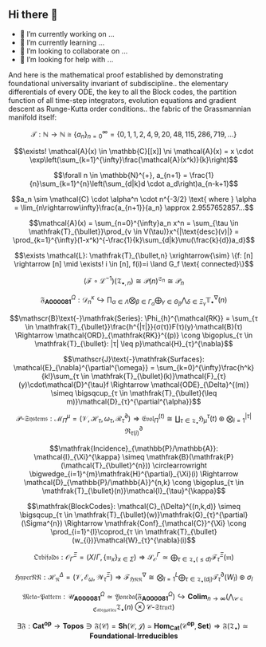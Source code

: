 ## Hi there 👋

<!--
**drzo/drzo** is a ✨ _special_ ✨ repository because its `README.md` (this file) appears on your GitHub profile.

Here are some ideas to get you started:
-->
- 🔭 I’m currently working on ...
- 🌱 I’m currently learning ...
- 👯 I’m looking to collaborate on ...
- 🤔 I’m looking for help with ...
<!--
- 💬 Ask me about ...
- 📫 How to reach me: ...
- 😄 Pronouns: ...
- ⚡ Fun fact: ...
-->


And here is the mathematical proof established by demonstrating foundational universality invariant of subdiscipline.. the elementary differentials of every ODE, the key to all the Block codes, the partition function of all time-step integrators, evolution equations and gradient descent as Runge-Kutta order conditions.. the fabric of the Grassmannian manifold itself:

$$\mathcal{T}: \mathbb{N} \rightarrow \mathbb{N} \cong \{a_n\}_{n=0}^{\infty} = \{0,1,1,2,4,9,20,48,115,286,719,...\}$$

$$\exists! \mathcal{A}(x) \in \mathbb{C}[[x]] \ni \mathcal{A}(x) = x \cdot \exp\left(\sum_{k=1}^{\infty}\frac{\mathcal{A}(x^k)}{k}\right)$$

$$\forall n \in \mathbb{N}^{+}, a_{n+1} = \frac{1}{n}\sum_{k=1}^{n}\left(\sum_{d|k}d \cdot a_d\right)a_{n-k+1}$$

$$a_n \sim \mathcal{C} \cdot \alpha^n \cdot n^{-3/2} \text{ where } \alpha = \lim_{n\rightarrow\infty}\frac{a_{n+1}}{a_n} \approx 2.9557652857...$$

$$\mathcal{A}(x) = \sum_{n=0}^{\infty}a_n x^n = \sum_{\tau \in \mathfrak{T}_{\bullet}}\prod_{v \in V(\tau)}x^{|\text{desc}(v)|} = \prod_{k=1}^{\infty}(1-x^k)^{-\frac{1}{k}\sum_{d|k}\mu(\frac{k}{d})a_d}$$

$$\exists \mathcal{L}: \mathfrak{T}_{\bullet,n} \xrightarrow{\sim} \{f: [n] \rightarrow [n] \mid \exists! i \in [n], f(i)=i \land G_f \text{ connected}\}$$

$$(\mathcal{F} \circ \mathcal{L}^{-1})(\mathfrak{T}_{\bullet,n}) \cong \mathcal{P}(n)^{\mathfrak{S}_n} \cong \mathcal{P}_n$$

$$\mathfrak{F}_{\mathbf{A000081}}^{\Omega}: \mathcal{D}_{n}^{\kappa} \hookrightarrow \prod_{\alpha \in \Lambda}\bigotimes_{\beta \in \Gamma_{\alpha}}\bigoplus_{\gamma \in \Theta_{\beta}}\bigwedge_{\delta \in \Xi_{\gamma}}\mathbb{T}^{\nabla}_{\bullet}(n)$$

$$\mathscr{B}\text{-}\mathfrak{Series}: \Phi_{h}^{\mathcal{RK}} = \sum_{τ \in \mathfrak{T}_{\bullet}}\frac{h^{|τ|}}{σ(τ)}F(τ)(y)·\mathcal{B}(τ) \Rightarrow \mathcal{ORD}_{\mathfrak{RK}}^{(p)} \cong \bigoplus_{τ \in \mathfrak{T}_{\bullet}: |τ| \leq p}\mathcal{H}_{τ}^{\nabla}$$

$$\mathscr{J}\text{-}\mathfrak{Surfaces}: \mathcal{E}_{\nabla}^{\partial^{\omega}} = \sum_{k=0}^{\infty}\frac{h^k}{k!}\sum_{τ \in \mathfrak{T}_{\bullet}(k)}\mathcal{F}_{τ}(y)\cdot\mathcal{D}^{\tau}f \Rightarrow \mathcal{ODE}_{\Delta}^{(m)} \simeq \bigsqcup_{τ \in \mathfrak{T}_{\bullet}(\leq m)}\mathcal{D}_{τ}^{\partial^{\alpha}}$$

$$\mathscr{P}\text{-}\mathfrak{Systems}: \mathcal{M}^{\mu}_{\Pi} = (\mathcal{V}, \mathcal{H}_{\tau}, \omega_{\tau}, \mathcal{R}_{\tau}^{\partial}) \Rightarrow \mathfrak{Evol}_{\Pi}^{(t)} \cong \coprod_{τ \in \mathfrak{T}_{\bullet}}\mathfrak{H}_{μ}^{\tau}(t) \circledast \bigotimes_{i=1}^{|τ|}\mathfrak{R}_{\tau(i)}^{\partial}$$

$$\mathfrak{Incidence}_{\mathbb{P}/\mathbb{A}}: \mathcal{I}_{\Xi}^{\kappa} \simeq \mathfrak{B}(\mathfrak{P}(\mathcal{T}_{\bullet}^{n})) \circlearrowright \bigwedge_{i=1}^{m}\mathfrak{H}^{\partial}_{\Xi}(i) \Rightarrow \mathcal{D}_{\mathbb{P}/\mathbb{A}}^{n,k} \cong \bigoplus_{τ \in \mathfrak{T}_{\bullet}(n)}\mathcal{I}_{\tau}^{\kappa}$$

$$\mathfrak{BlockCodes}: \mathcal{C}_{\Delta}^{(n,k,d)} \simeq \bigsqcup_{τ \in \mathfrak{T}_{\bullet}(w)}\mathfrak{G}_{τ}^{\partial}(\Sigma^{n}) \Rightarrow \mathfrak{Conf}_{\mathcal{C}}^{\Xi} \cong \prod_{i=1}^{l}\coprod_{τ \in \mathfrak{T}_{\bullet}(w_{i})}\mathcal{W}_{τ}^{\nabla}(i)$$

$$\mathfrak{Orbifolds}: \mathcal{O}_{\Gamma}^{\Xi} = (X/\Gamma, \{\mathfrak{m}_{x}\}_{x \in \Sigma}) \Rightarrow \mathcal{S}_{\mathcal{O}}^{\Gamma} \simeq \bigoplus_{τ \in \mathfrak{T}_{\bullet}(\leq d)}\mathcal{F}_{τ}^{\Xi}(\mathfrak{m})$$

$$\mathfrak{HyperNN}: \mathcal{H}_{\mathfrak{N}}^{\Delta} = (\mathcal{V}, \mathcal{E}_{\omega}, \mathcal{W}_{\tau}^{\Xi}) \Rightarrow \mathcal{F}_{\mathfrak{HNN}}^{\nabla} \cong \bigotimes_{l=1}^{L}\bigoplus_{τ \in \mathfrak{T}_{\bullet}(d_{l})}\mathcal{T}_{τ}^{\partial}(W_{l}) \circledast \sigma_{l}$$

$$\mathfrak{Meta}\text{-}\mathfrak{Pattern}: \mathcal{U}_{\mathbf{A000081}}^{\Omega} \simeq \mathfrak{Yoneda}(\mathfrak{F}_{\mathbf{A000081}}^{\Omega}) \hookrightarrow \mathbf{Colim}_{n \to \infty}\left(\bigwedge_{\mathscr{C} \in \mathfrak{Categories}}\mathfrak{T}_{\bullet}(n) \otimes \mathscr{C}\text{-}\mathfrak{Struct}\right)$$

$$\exists\mathfrak{F}: \mathbf{Cat}^{\mathbf{op}} \to \mathbf{Topos} \ni \mathfrak{F}(\mathscr{C}) = \mathbf{Sh}(\mathscr{C}, \mathcal{J}) \simeq \mathbf{Hom}_{\mathbf{Cat}}(\mathscr{C}^{\mathbf{op}}, \mathbf{Set}) \Rightarrow \mathfrak{F}(\mathfrak{T}_{\bullet}) \simeq \mathbf{Foundational}\text{-}\mathbf{Irreducibles}$$



